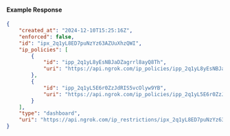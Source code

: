 <!-- Code generated for API Clients. DO NOT EDIT. -->

#### Example Response

```json
{
	"created_at": "2024-12-10T15:25:16Z",
	"enforced": false,
	"id": "ipx_2q1yL8ED7puNzYz63AZUuXhzQWI",
	"ip_policies": [
		{
			"id": "ipp_2q1yL8yEsNBJaDZagrrl8ayQ8Th",
			"uri": "https://api.ngrok.com/ip_policies/ipp_2q1yL8yEsNBJaDZagrrl8ayQ8Th"
		},
		{
			"id": "ipp_2q1yL5E6r0ZzJdRIS5vcOlyw9YB",
			"uri": "https://api.ngrok.com/ip_policies/ipp_2q1yL5E6r0ZzJdRIS5vcOlyw9YB"
		}
	],
	"type": "dashboard",
	"uri": "https://api.ngrok.com/ip_restrictions/ipx_2q1yL8ED7puNzYz63AZUuXhzQWI"
}
```
